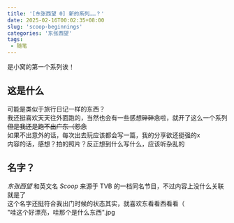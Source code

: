 ```yaml
---
title: '[东张西望 0] 新的系列……？'
date: 2025-02-16T00:02:35+08:00
slug: 'scoop-beginnings'
categories: '东张西望'
tags:
 - 随笔
---
```


是小窝的第一个系列诶！

## 这是什么
可能是类似于旅行日记一样的东西？  
我还挺喜欢天天往外面跑的，当然也会有一些感想~~碎碎念~~啦，就开了这么一个系列  
~~但是我还是跑不出广东（怨念~~  
如果不出意外的话，每次出去玩应该都会写一篇，我的分享欲还挺强的x  
内容的话，感想？拍的照片？反正想到什么写什么，应该听杂乱的  

## 名字？
*东张西望* 和英文名 *Scoop* 来源于 TVB 的一档同名节目，不过内容上没什么关联就是了  
这个名字还挺符合我出门时候的状态其实，就喜欢东看看西看看（  
"哇这个好漂亮，哇那个是什么东西".jpg